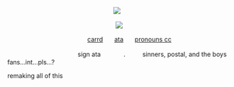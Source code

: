<p align="center">
</a>
<img src="https://komarev.com/ghpvc/?username=jukejoints&color=c41b20&base=1000&style=flat&label=queers-on-my-PAGE" />⠀
<p align="center">

<p align="center">
  <img src="https://i.pinimg.com/736x/00/1b/d4/001bd4b442b22024c4e6b3b6bedd100e.jpg"/>
</p>

ㅤㅤㅤㅤㅤㅤㅤㅤㅤㅤㅤㅤㅤㅤ[carrd](https://diirtywork.carrd.co)ㅤㅤ[ata](https://antikechi.atabook.org)ㅤㅤ[pronouns cc]()

ㅤㅤㅤㅤㅤ ㅤㅤㅤㅤㅤㅤㅤsign ataㅤㅤㅤㅤ.ㅤㅤㅤsinners, postal, and the boys fans...int...pls...?



remaking all of this
